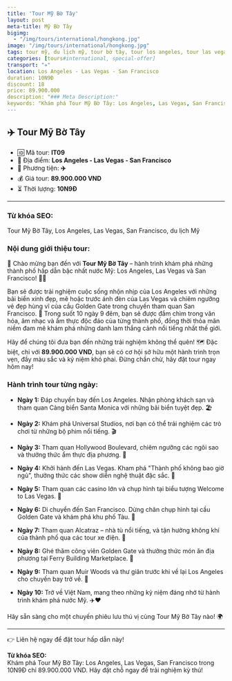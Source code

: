 ```yaml
---
title: 'Tour Mỹ Bờ Tây'
layout: post
meta-title: Mỹ Bờ Tây
bigimg:
  - "/img/tours/international/hongkong.jpg"
image: "/img/tours/international/hongkong.jpg"
tags: tour mỹ, du lịch mỹ, tour bờ tây, tour los angeles, tour las vegas, tour san francisco, tour quốc tế
categories: [tours#international, special-offer]
transport: "✈️"
location: Los Angeles - Las Vegas - San Francisco
duration: 10N9Đ
discount: 18
price: 89.900.000
description: "### Meta Description:"
keywords: "Khám phá Tour Mỹ Bờ Tây: Los Angeles, Las Vegas, San Francisco trong 10N9Đ chỉ 89.900.000 VND. Hãy đặt chỗ ngay để trải nghiệm kỳ thú!"
---
```


## ✈️ Tour Mỹ Bờ Tây

- 🆔 Mã tour: **IT09**
- 📍 Địa điểm: **Los Angeles - Las Vegas - San Francisco**
- 🚗 Phương tiện: **✈️**
- 💰 Giá tour: **89.900.000 VND**
- ⏳ Thời lượng: **10N9Đ**

---

### Từ khóa SEO:
Tour Mỹ Bờ Tây, Los Angeles, Las Vegas, San Francisco, du lịch Mỹ

### Nội dung giới thiệu tour:
🌟 Chào mừng bạn đến với **Tour Mỹ Bờ Tây** – hành trình khám phá những thành phố hấp dẫn bậc nhất nước Mỹ: Los Angeles, Las Vegas và San Francisco! 🌆✨

Bạn sẽ được trải nghiệm cuộc sống nhộn nhịp của Los Angeles với những bãi biển xinh đẹp, mê hoặc trước ánh đèn của Las Vegas và chiêm ngưỡng vẻ đẹp hùng vĩ của cầu Golden Gate trong chuyến tham quan San Francisco. 🤩 Trong suốt 10 ngày 9 đêm, bạn sẽ được đắm chìm trong văn hóa, âm nhạc và ẩm thực độc đáo của từng thành phố, đồng thời thỏa mãn niềm đam mê khám phá những danh lam thắng cảnh nổi tiếng nhất thế giới.

Hãy để chúng tôi đưa bạn đến những trải nghiệm không thể quên! 🗺️ Đặc biệt, chỉ với **89.900.000 VND**, bạn sẽ có cơ hội sở hữu một hành trình trọn vẹn, đầy màu sắc và kỷ niệm khó phai. Đừng chần chừ, hãy đặt tour ngay hôm nay!

### Hành trình tour từng ngày:
- **Ngày 1:** Đáp chuyến bay đến Los Angeles. Nhận phòng khách sạn và tham quan Cảng biển Santa Monica với những bãi biển tuyệt đẹp. 🏖️
  
- **Ngày 2:** Khám phá Universal Studios, nơi bạn có thể trải nghiệm các trò chơi từ những bộ phim nổi tiếng. 🎬

- **Ngày 3:** Tham quan Hollywood Boulevard, chiêm ngưỡng các ngôi sao và thưởng thức ẩm thực địa phương. 🌟

- **Ngày 4:** Khởi hành đến Las Vegas. Kham phá "Thành phố không bao giờ ngủ", thưởng thức các show diễn nghệ thuật đặc sắc. 🎲

- **Ngày 5:** Tham quan các casino lớn và chụp hình tại biểu tượng Welcome to Las Vegas. 🍹

- **Ngày 6:** Di chuyển đến San Francisco. Dừng chân chụp hình tại cầu Golden Gate và khám phá khu phố Tàu. 🌁

- **Ngày 7:** Tham quan Alcatraz – nhà tù nổi tiếng, và tận hưởng không khí của thành phố qua các tour xe điện. 🚋

- **Ngày 8:** Ghé thăm công viên Golden Gate và thưởng thức món ăn địa phương tại Ferry Building Marketplace. 🍔

- **Ngày 9:** Tham quan Muir Woods và thư giãn trước khi về lại Los Angeles cho chuyến bay trở về. 🌲

- **Ngày 10:** Trở về Việt Nam, mang theo những kỷ niệm đáng nhớ từ hành trình khám phá nước Mỹ. ✈️❤️

Hãy sẵn sàng cho một chuyến phiêu lưu thú vị cùng Tour Mỹ Bờ Tây nào! 🌍

---

👉 Liên hệ ngay để đặt tour hấp dẫn này!

**Từ khóa SEO:**  
Khám phá Tour Mỹ Bờ Tây: Los Angeles, Las Vegas, San Francisco trong 10N9Đ chỉ 89.900.000 VND. Hãy đặt chỗ ngay để trải nghiệm kỳ thú!

